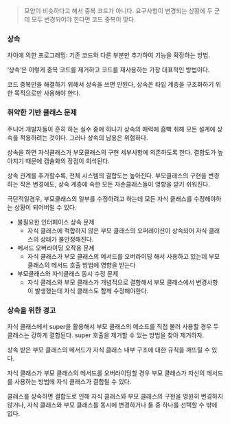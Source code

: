 > 모양이 비슷하다고 해서 중복 코드가 아니다. 요구사항이 변경되는 상황에 두 군데 모두 변경되어야 한다면 코드 중복이 맞다.
>

### 상속

차이에 의한 프로그래밍: 기존 코드와 다른 부분만 추가하여 기능을 확장하는 방법.

‘상속’은 이렇게 중복 코드를 제거하고 코드를 재사용하는 가장 대표적인 방법이다.

코드 중복만을 해결하기 위해서 상속을 쓰면 안된다, 상속은 타입 계층을 구조화하기 위한 목적으로만 사용해야 한다.

### 취약한 기반 클래스 문제

주니어 개발자들이 흔히 하는 실수 중에 하나가 상속의 매력에 흠뻑 취해 모든 설계에 상속을 적용하려는 것이다. 그러나 상속의 남용은 위험하다.

상속을 하면 자식클래스가 부모클래스의 구현 세부사항에 의존하도록 한다. 결합도가 높아지기 때문에 캡슐화의 장점이 희석된다.

상속 관계를 추가할수록, 전체 시스템의 결합도는 높아진다. 부모클래스의 구현을 변경하는 작은 변경에도, 상속 계층에 속한 모든 자손클래스들이 영향을 받기 쉬워진다.

극단적일경우, 부모클래스의 일부를 수정하려고 하는데 모든 자식 클래스를 수정해야하는 상황이 되어버릴 수 있다.

- 불필요한 인터페이스 상속 문제
    - 자식 클래스에 적합하지 않은 부모 클래스의 오퍼레이션이 상속되어 자식 클래스의 상태가 불안정해진다.
- 메서드 오버라이딩 오작용 문제
    - 자식 클래스가 부모 클래스의 메서드를 오버라이딩 해서 사용하고 있는데 부모 클래스의 메서드 호출 방법에 영향을 받는다
- 부모클래스와 자식클래스 동시 수정 문제
    - 자식 클래스와 부모 클래스가 개념적으로 결합해서 부모 클래스에서 변경사항이 발생했는데 자식 클래스도 함께 수정해야한다.

### 상속을 위한 경고

자식 클래스에서 super을 활용해서 부모 클래스의 메소드를 직접 불러 사용할 경우 두 클래스는 강하게 결합된다. super 호출을 제거할 수 있는 방법을 찾아 제거하자.

상속 받은 부모 클래스의 메서드가 자식 클래스 내부 구조에 대한 규칙을 깨뜨릴 수 있다.

자식 클래스가 부모 클래스의 메서드를 오버라이딩할 경우 부모 클래스가 자신의 메서드를 사용하는 방법에 자식 클래스가 결합될 수 있다.

클래스를 상속하면 결합도로 인해 자식 클래스와 부모 클래스의 구현을 영원히 변경하지 않거나, 자식 클래스와 부모 클래스를 동시에 변경하거나 둘 중 하나를 선택할 수 밖에 없다.